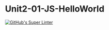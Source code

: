 # Unit2-01-JS-HelloWorld
[![GitHub's Super Linter](https://github.com/ICS20-Programming-ShylaO/Unit2-01-JS-HelloWorld/workflows/GitHub's%20Super%20Linter/badge.svg)](https://github.com/ICS20-Programming-ShylaO/Unit2-01-JS-HelloWorld/actions)
